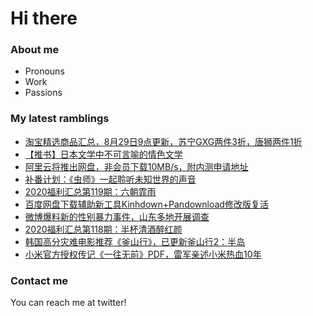 # Hi there 

### About me
- Pronouns
- Work
- Passions 

### My latest ramblings
<!-- BLOGPOSTS:START -->
- [淘宝精选商品汇总，8月29日9点更新，苏宁GXG两件3折，唐狮两件1折](https://fuliba2020.net/99.html)
- [【推书】日本文学中不可言喻的情色文学](https://fuliba2020.net/chaosao.html)
- [阿里云将推出网盘，非会员下载10MB/s，附内测申请地址](https://fuliba2020.net/alidisk.html)
- [补番计划：《虫师》一起聆听未知世界的声音](https://fuliba2020.net/chongshi.html)
- [2020福利汇总第119期：六朝霏雨](https://fuliba2020.net/2020119.html)
- [百度网盘下载辅助新工具Kinhdown+Pandownload修改版复活](https://fuliba2020.net/kinhdown.html)
- [微博爆料新的性别暴力事件，山东多地开展调查](https://fuliba2020.net/lunjian.html)
- [2020福利汇总第118期：半杯清酒醉红颜](https://fuliba2020.net/2020118.html)
- [韩国高分灾难电影推荐《釜山行》，已更新釜山行2：半岛](https://fuliba2020.net/%e5%b0%b8%e9%80%9f%e5%88%97%e8%bd%a6.html)
- [小米官方授权传记《一往无前》PDF，雷军亲述小米热血10年](https://fuliba2020.net/xiaomi.html)
<!-- BLOGPOSTS:END -->

### Contact me
You can reach me at twitter!
